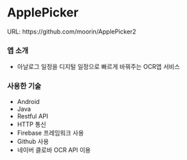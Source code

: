 <h1>ApplePicker</h1>
URL: https://github.com/moorin/ApplePicker2
<h3>앱 소개</h3>
<ul>
  <li>아날로그 일정을 디지털 일정으로 빠르게 바꿔주는 OCR앱 서비스</li>
</ul>

<h3>사용한 기술</h3>
<ul>
  <li>Android</li>
  <li>Java</li>
  <li>Restful API</li>
  <li>HTTP 통신</li>
  <li>Firebase 프레임워크 사용</li>
  <li>Github 사용</li>
  <li>네이버 클로바 OCR API 이용</li>
</ul>
